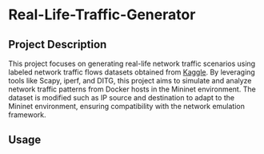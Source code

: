 # Real-Life-Traffic-Generator

## Project Description
This project focuses on generating real-life network traffic scenarios using labeled network traffic flows datasets obtained from [Kaggle](https://www.kaggle.com/datasets/jsrojas/labeled-network-traffic-flows-114-applications/data). By leveraging tools like Scapy, iperf, and DITG, this project aims to simulate and analyze network traffic patterns from Docker hosts in the Mininet environment. The dataset is modified such as IP source and destination to adapt to the Mininet environment, ensuring compatibility with the network emulation framework.

## Usage
